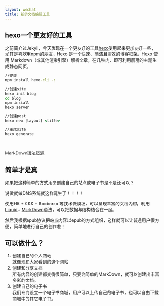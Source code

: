 ```yaml
---
layout: wechat
title: 新的文档编辑工具
---
```




## hexo一个更友好的工具
之前简介过Jekyll，今天发现在一个更友好的工具[hexo](https://hexo.io/zh-cn/docs/)使用起来更加友好一些，尤其是喜欢用npm的朋友，Hexo 是一个快速、简洁且高效的博客框架。Hexo 使用 Markdown（或其他渲染引擎）解析文章，在几秒内，即可利用靓丽的主题生成静态网页。
```cmd
//安装
npm install hexo-cli -g

//创建site
hexo init blog
cd blog
npm install
hexo server

//创建post
hexo new [layout] <title>

//生成site
hexo generate

 
```	


MarkDown语法[资源](http://wowubuntu.com/markdown/)
## 简单才是真
如果把这种简单的方式用来创建自己的站点或电子书是不是还可以？

说做就做DMS系统就这样诞生了！！！！

使用H5 + CSS + Bootstrap 等技术做模板，可以呈现丰富的文档内容，利用[Liquid](https://shopify.github.io/liquid/)+ [MarkDown](http://wowubuntu.com/markdown/)语法，可以把数据与结构结合在一起。

然后我根据epub协议把站点内容以epub的方式组织，这样就可以让普通用户很方便，简单地进行自己的创作啦！

## 可以做什么？
1. 创建自己的个人网站  
就像现在大家看到的这个网站
2. 创建和分享文档  
所有内容的创建都变得很简单，只要会简单的MarkDown，就可以创建出丰富多彩的文档。
3. 创建自己的电子书  
我们专门设立一个电子书商城，用户可以上传自己的电子书，也可以自由下载商城中的其它电子书。
